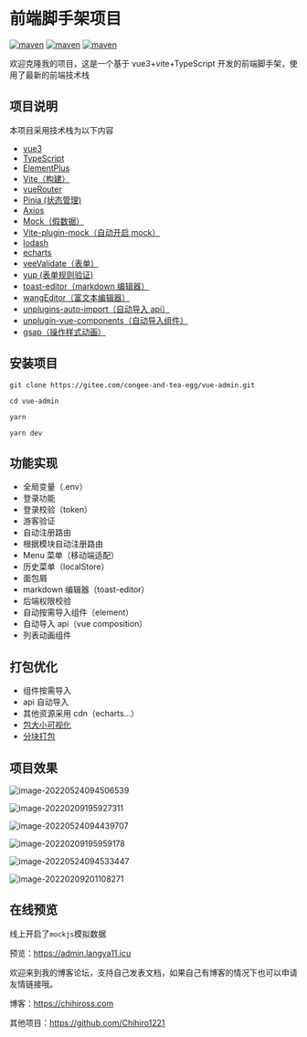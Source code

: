 # 前端脚手架项目

[![maven](https://img.shields.io/badge/vue-3.2.25-brightgreen.svg)](https://github.com/vuejs/vue)
[![maven](https://img.shields.io/badge/typescript-4.4.4-brightgreen.svg)](https://www.tslang.cn/index.html)
[![maven](https://img.shields.io/badge/vite-2.7.2-brightgreen.svg)](https://www.vitejs.net/guide/#scaffolding-your-first-vite-project)

欢迎克隆我的项目，这是一个基于 vue3+vite+TypeScript 开发的前端脚手架，使用了最新的前端技术栈

## 项目说明

本项目采用技术栈为以下内容

- [vue3](https://v3.cn.vuejs.org/)
- [TypeScript](https://www.tslang.cn/index.html)
- [ElementPlus](https://element-plus.gitee.io/zh-CN/)
- [Vite（构建）](https://www.vitejs.net/)
- [vueRouter](https://router.vuejs.org/zh/)
- [Pinia (状态管理)](https://pinia.vuejs.org/)
- [Axios](https://www.axios-http.cn/docs/intro)
- [Mock（假数据）](http://mockjs.com/)
- [Vite-plugin-mock（自动开启 mock）](https://github.com/vbenjs/vite-plugin-mock/blob/HEAD/README.zh_CN.md)
- [lodash](https://www.lodashjs.com/)
- [echarts](https://echarts.apache.org/zh/index.html)
- [veeValidate（表单）](https://vee-validate.logaretm.com/v4/)
- [yup (表单规则验证)](https://github.com/jquense/yup)
- [toast-editor（markdown 编辑器）](https://ui.toast.com/tui-editor)
- [wangEditor（富文本编辑器）](https://www.wangeditor.com/)
- [unplugins-auto-import（自动导入 api）](https://doc.houdunren.com/vue/5%20%E6%8F%92%E4%BB%B6%E6%89%A9%E5%B1%95.html#%E8%87%AA%E5%8A%A8%E5%BC%95%E5%85%A5api)
- [unplugin-vue-components（自动导入组件）](https://doc.houdunren.com/vue/5%20%E6%8F%92%E4%BB%B6%E6%89%A9%E5%B1%95.html#%E8%87%AA%E5%8A%A8%E5%8A%A0%E8%BD%BD%E7%BB%84%E4%BB%B6)
- [gsap（操作样式动画）](https://github.com/greensock/GSAP)

## 安装项目

```
git clone https://gitee.com/congee-and-tea-egg/vue-admin.git

cd vue-admin

yarn

yarn dev
```

## 功能实现

- 全局变量（.env）
- 登录功能
- 登录校验（token）
- 游客验证
- 自动注册路由
- 根据模块自动注册路由
- Menu 菜单（移动端适配）
- 历史菜单（localStore）
- 面包屑
- markdown 编辑器（toast-editor）
- 后端权限校验
- 自动按需导入组件（element）
- 自动导入 api（vue composition）
- 列表动画组件

## 打包优化

- 组件按需导入
- api 自动导入
- 其他资源采用 cdn（echarts...）
- [包大小可视化](https://github.com/btd/rollup-plugin-visualizer)
- [分块打包](https://doc.houdunren.com/vue/4%20%E4%BC%98%E5%8C%96%E6%89%93%E5%8C%85.html#%E5%88%86%E5%9D%97%E6%89%93%E5%8C%85)

## 项目效果

![image-20220524094506539](https://heart-note-images.oss-cn-beijing.aliyuncs.com/image-20220524094506539.png)

![image-20220209195927311](https://s2.loli.net/2022/02/09/wXOyeAxuojJp5iN.png)

![image-20220524094439707](https://heart-note-images.oss-cn-beijing.aliyuncs.com/image-20220524094439707.png)

![image-20220209195959178](https://s2.loli.net/2022/02/09/wrB5vsxkdRJUE91.jpg)

![image-20220524094533447](https://heart-note-images.oss-cn-beijing.aliyuncs.com/image-20220524094533447.png)

![image-20220209201108271](https://s2.loli.net/2022/02/09/9dONjSeoRUAlzZa.png)

## 在线预览

线上开启了`mockjs`模拟数据

预览：https://admin.langya11.icu

欢迎来到我的博客论坛，支持自己发表文档，如果自己有博客的情况下也可以申请友情链接哦。

博客：https://chihiross.com

其他项目：https://github.com/Chihiro1221
